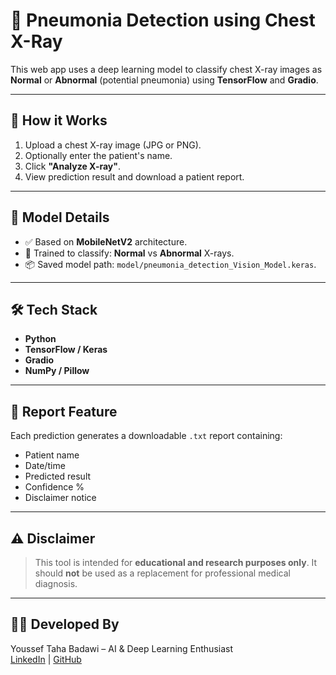 # 🩻 Pneumonia Detection using Chest X-Ray

This web app uses a deep learning model to classify chest X-ray images as **Normal** or **Abnormal** (potential pneumonia) using **TensorFlow** and **Gradio**.

---

## 🚀 How it Works

1. Upload a chest X-ray image (JPG or PNG).
2. Optionally enter the patient's name.
3. Click **"Analyze X-ray"**.
4. View prediction result and download a patient report.

---

## 🧠 Model Details

- ✅ Based on **MobileNetV2** architecture.
- 🧠 Trained to classify: **Normal** vs **Abnormal** X-rays.
- 📦 Saved model path: `model/pneumonia_detection_Vision_Model.keras`.

---

## 🛠️ Tech Stack

- **Python**
- **TensorFlow / Keras**
- **Gradio**
- **NumPy / Pillow**

---

## 📄 Report Feature

Each prediction generates a downloadable `.txt` report containing:
- Patient name
- Date/time
- Predicted result
- Confidence %
- Disclaimer notice

---

## ⚠️ Disclaimer

> This tool is intended for **educational and research purposes only**.
> It should **not** be used as a replacement for professional medical diagnosis.

---

## 👨‍💻 Developed By

Youssef Taha Badawi – AI & Deep Learning Enthusiast  
[LinkedIn](https://www.linkedin.com/in/yousseftaha1902/) | [GitHub](https://github.com/Youssef-Ai1001)